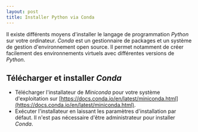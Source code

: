 ```yaml
---
layout: post
title: Installer Python via Conda
---
```


Il existe différents moyens d'installer le langage de programmation *Python* sur votre ordinateur. *Conda* est un gestionnaire de packages et un système de gestion d'environnement open source. Il permet notamment de créer facilement des environnements virtuels avec différentes versions de *Python*.

## Télécharger et installer *Conda*

- Télécharger l'installateur de *Miniconda* pour votre système d'exploitation sur [https://docs.conda.io/en/latest/miniconda.html](https://docs.conda.io/en/latest/miniconda.html).
- Exécuter l'installateur en laissant les paramètres d'installation par défaut. Il n'est pas nécessaire d'être administrateur pour installer *Conda*.

## 

